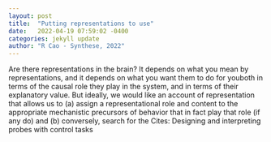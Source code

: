 ```yaml
---
layout: post
title:  "Putting representations to use"
date:   2022-04-19 07:59:02 -0400
categories: jekyll update
author: "R Cao - Synthese, 2022"
---
```

Are there representations in the brain? It depends on what you mean by representations, and it depends on what you want them to do for youboth in terms of the causal role they play in the system, and in terms of their explanatory value. But ideally, we would like an account of representation that allows us to (a) assign a representational role and content to the appropriate mechanistic precursors of behavior that in fact play that role (if any do) and (b) conversely, search for the Cites: Designing and interpreting probes with control tasks